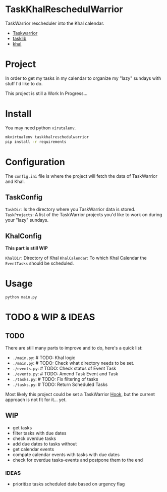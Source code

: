 # TaskKhalReschedulWarrior

TaskWarrior rescheduler into the Khal calendar.

 - [Taskwarrior](https://taskwarrior.org)
 - [tasklib](https://github.com/robgolding/tasklib)
 - [khal](https://github.com/pimutils/khal)


# Project

In order to get my tasks in my calendar to organize my "lazy" sundays with stuff I'd like to do.

This project is still a Work In Progress...


# Install

You may need python `virutalenv`.


```bash
mkvirtualenv taskkhalreschedulwarrior
pip install -r requirements
```

# Configuration

The `config.ini` file is where the project will fetch the data of TaskWarrior and Khal.


## TaskConfig

`TaskDir`: Is the directory where you TaskWarrior data is stored.
`TaskProjects`: A list of the TaskWarrior projects you'd like to work on during your "lazy" sundays.

## KhalConfig

__This part is still WIP__

`KhalDir`: Directory of Khal
`KhalCalendar`: To which Khal Calendar the `EventTasks` should be scheduled.


# Usage

```
python main.py
```

# TODO & WIP & IDEAS

## TODO

There are still many parts to improve and to do, here's a quick list:

 - `./main.py`:    # TODO: Khal logic
 - `./main.py`:    # TODO: Check what directory needs to be set.
 - `./events.py`:  # TODO: Check status of Event Task
 - `./events.py`:  # TODO: Amend Task Event and Task
 - `./tasks.py`:   # TODO: Fix filtering of tasks
 - `./tasks.py`:   # TODO: Return Scheduled Tasks

Most likely this project could be set a TaskWarrior [Hook](https://taskwarrior.org/docs/hooks2.html), but the current approach is not fit for it... yet.


## WIP

 - get tasks
 - filter tasks with due dates
 - check overdue tasks
 - add due dates to tasks without
 - get calendar events
 - compate calendar events with tasks with due dates
 - check for overdue tasks-events and postpone them to the end


### IDEAS

 - prioritize tasks scheduled date based on urgency flag

